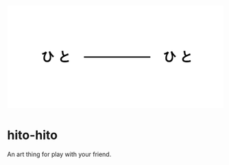 <h1 align="center">
  <img src="https://raw.githubusercontent.com/nandenjin/hito-hito/master/assets/logo.png" alt="ひとーひと">
</h1>

# hito-hito
An art thing for play with your friend.
